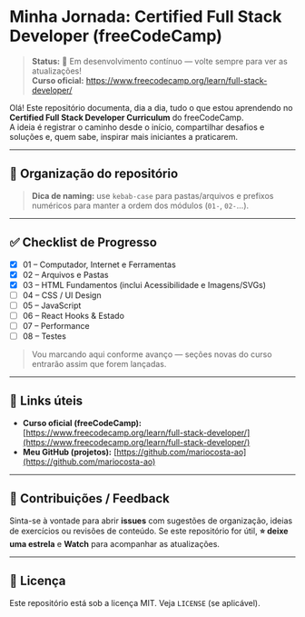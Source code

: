 # Minha Jornada: Certified Full Stack Developer (freeCodeCamp)

> **Status:** 🚧 Em desenvolvimento contínuo — volte sempre para ver as atualizações!  
> **Curso oficial:** https://www.freecodecamp.org/learn/full-stack-developer/

Olá! Este repositório documenta, dia a dia, tudo o que estou aprendendo no **Certified Full Stack Developer Curriculum** do freeCodeCamp.  
A ideia é registrar o caminho desde o início, compartilhar desafios e soluções e, quem sabe, inspirar mais iniciantes a praticarem.

---

## 📁 Organização do repositório

> **Dica de naming:** use `kebab-case` para pastas/arquivos e prefixos numéricos para manter a ordem dos módulos (`01-`, `02-`…).

---

## ✅ Checklist de Progresso

* [x] 01 – Computador, Internet e Ferramentas
* [x] 02 – Arquivos e Pastas
* [x] 03 – HTML Fundamentos (inclui Acessibilidade e Imagens/SVGs)
* [ ] 04 – CSS / UI Design
* [ ] 05 – JavaScript
* [ ] 06 – React Hooks & Estado
* [ ] 07 – Performance
* [ ] 08 – Testes

> Vou marcando aqui conforme avanço — seções novas do curso entrarão assim que forem lançadas.

---

## 🔗 Links úteis

* **Curso oficial (freeCodeCamp):** [https://www.freecodecamp.org/learn/full-stack-developer/](https://www.freecodecamp.org/learn/full-stack-developer/)
* **Meu GitHub (projetos):** [https://github.com/mariocosta-ao](https://github.com/mariocosta-ao)

---

## 🤝 Contribuições / Feedback

Sinta-se à vontade para abrir **issues** com sugestões de organização, ideias de exercícios ou revisões de conteúdo.
Se este repositório for útil, **⭐ deixe uma estrela** e **Watch** para acompanhar as atualizações.

---

## 📜 Licença

Este repositório está sob a licença MIT. Veja `LICENSE` (se aplicável).
